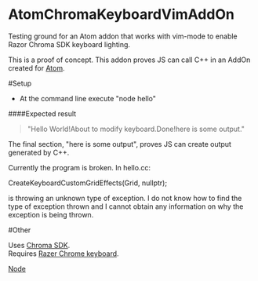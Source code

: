 # AtomChromaKeyboardVimAddOn
Testing ground for an Atom addon that works with vim-mode to enable Razor Chroma SDK keyboard lighting.

This is a proof of concept.  This addon proves JS can call C++ in an AddOn created for [Atom](https://atom.io/).  

#Setup

- At the command line execute "node hello"

####Expected result  

> "Hello World!About to modify keyboard.Done!here is some output."

The final section, "here is some output", proves JS can create output generated by C++.

Currently the program is broken.  In hello.cc:

CreateKeyboardCustomGridEffects(Grid, nullptr);

is throwing an unknown type of exception.  I do not know how to find the type of exception thrown and I cannot obtain any information on why the exception is being thrown.



#Other

Uses [Chroma SDK](http://developer.razerzone.com/chroma).  
Requires [Razer Chrome keyboard](http://www.razerzone.com/gaming-keyboards-keypads/razer-blackwidow-chroma).

[Node](https://nodejs.org/)
